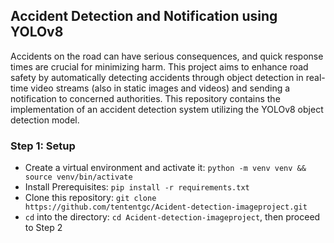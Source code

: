 ## Accident Detection and Notification using YOLOv8

Accidents on the road can have serious consequences, and quick response times are crucial for minimizing harm. This project aims to enhance road safety by automatically detecting accidents through object detection in real-time video streams (also in static images and videos) and sending a notification to concerned authorities. This repository contains the implementation of an accident detection system utilizing the YOLOv8 object detection model.

### Step 1: Setup
- Create a virtual environment and activate it: `python -m venv venv && source venv/bin/activate`
- Install Prerequisites: `pip install -r requirements.txt`
- Clone this repository: `git clone https://github.com/tententgc/Acident-detection-imageproject.git`
- `cd` into the directory: `cd Acident-detection-imageproject`, then proceed to Step 2




